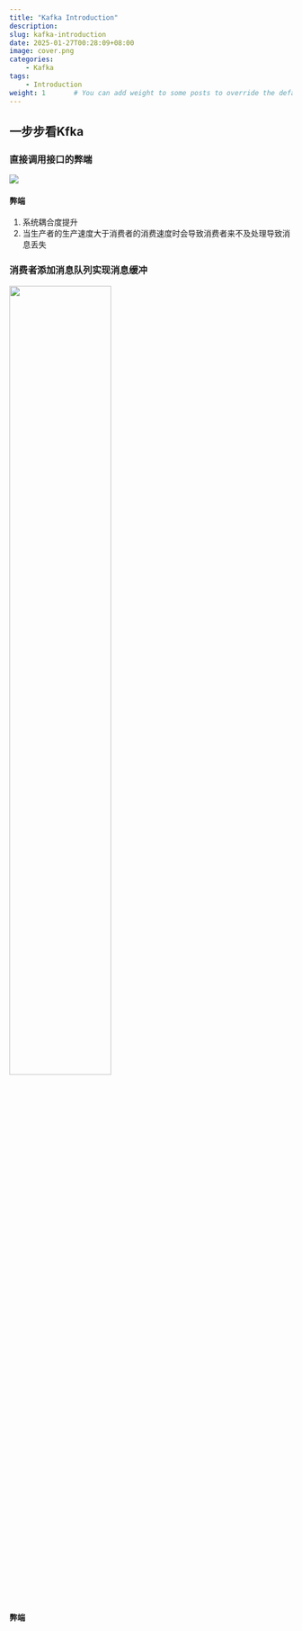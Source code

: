 ```yaml
---
title: "Kafka Introduction"
description: 
slug: kafka-introduction
date: 2025-01-27T00:28:09+08:00
image: cover.png
categories:
    - Kafka
tags:
    - Introduction
weight: 1       # You can add weight to some posts to override the default sorting (date descending)
---
```


## 一步步看Kfka

### 直接调用接口的弊端

![](direct-send-msg.svg)

#### 弊端
  1. 系统耦合度提升
  2. 当生产者的生产速度大于消费者的消费速度时会导致消费者来不及处理导致消息丢失

### 消费者添加消息队列实现消息缓冲
<img src="add-queue-to-consumer.svg" width="60%" height="60%">

  #### 弊端
    